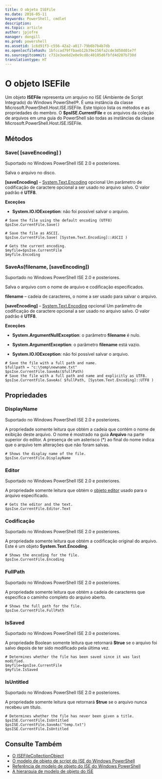 ```yaml
---
title: O objeto ISEFile
ms.date: 2016-05-11
keywords: PowerShell, cmdlet
description: 
ms.topic: article
author: jpjofre
manager: dongill
ms.prod: powershell
ms.assetid: 1c6d91f3-c556-42a2-a017-79b6b7b4b7db
ms.openlocfilehash: 1bfccad79ffbaeb12b39e156fa2cde3d58d01e7f
ms.sourcegitcommit: c732e3ee6d2e0e9cd8c40105d6fbfd4d207b730d
translationtype: HT
---
```

# <a name="the-isefile-object"></a>O objeto ISEFile
  Um objeto **ISEFile** representa um arquivo no ISE (Ambiente de Script Integrado) do Windows PowerShell®. É uma instância da classe Microsoft.PowerShell.Host.ISE.ISEFile. Este tópico lista os métodos e as propriedades do membro. O **$psISE.CurrentFile** e os arquivos da coleção de arquivos em uma guia do PowerShell são todas as instâncias da classe Microsoft.PowerShell.Host.ISE.ISEFile.

## <a name="methods"></a>Métodos

###  <a name="a-namesave-overridea-save-saveencoding-"></a><a name="save-override"></a> Save\( \[saveEncoding\] \)
  Suportado no Windows PowerShell ISE 2.0 e posteriores. 

 Salva o arquivo no disco.

 **\[saveEncoding\]** – [System.Text.Encoding](http://msdn.microsoft.com/library/system.text.encoding.aspx) opcional
 Um parâmetro de codificação de caractere opcional a ser usado no arquivo salvo. O valor padrão é **UTF8**.

 **Exceções**
 -   **System.IO.IOException**: não foi possível salvar o arquivo.

```
# Save the file using the default encoding (UTF8)
$psIse.CurrentFile.Save()

# Save the file as ASCII.
$psIse.CurrentFile.Save( [System.Text.Encoding]::ASCII )

# Gets the current encoding.
$myfile=$psIse.CurrentFile
$myfile.Encoding

```

###  <a name="a-namesaveasa-saveasfilename-saveencoding"></a><a name="saveas"></a> SaveAs\(filename, \[saveEncoding\]\)
  Suportado no Windows PowerShell ISE 2.0 e posteriores. 

 Salva o arquivo com o nome de arquivo e codificação especificados.

 **filename** – cadeia de caracteres, o nome a ser usado para salvar o arquivo.

 **\[saveEncoding\]** – [System.Text.Encoding](http://msdn.microsoft.com/library/system.text.encoding.aspx) opcional
 Um parâmetro de codificação de caractere opcional a ser usado no arquivo salvo. O valor padrão é **UTF8**.

 **Exceções**
 -   **System.ArgumentNullException**: o parâmetro **filename** é nulo.

-   **System.ArgumentException**: o parâmetro **filename** está vazio.

-   **System.IO.IOException**: não foi possível salvar o arquivo.

```
# Save the file with a full path and name. 
$fullpath = "c:\temp\newname.txt"
$psIse.CurrentFile.SaveAs($fullPath) 
# Save the file with a full path and name and explicitly as UTF8. 
$psIse.CurrentFile.SaveAs( $fullPath, [System.Text.Encoding]::UTF8 )

```

## <a name="properties"></a>Propriedades

###  <a name="a-namedisplaynamea-displayname"></a><a name="Displayname"></a> DisplayName
  Suportado no Windows PowerShell ISE 2.0 e posteriores. 

 A propriedade somente leitura que obtém a cadeia que contém o nome de exibição deste arquivo. O nome é mostrado na guia **Arquivo** na parte superior do editor. A presença de um asterisco \(\*\) ao final do nome indica que o arquivo tem alterações que não foram salvas.

```
# Shows the display name of the file.
$psIse.CurrentFile.DisplayName

```

###  <a name="a-nameeditora-editor"></a><a name="Editor"></a> Editor
  Suportado no Windows PowerShell ISE 2.0 e posteriores. 

 A propriedade somente leitura que obtém o [objeto editor](The-ISEEditor-Object.md) usado para o arquivo especificado.

```
# Gets the editor and the text.
$psIse.CurrentFile.Editor.Text

```

###  <a name="a-nameencodinga-encoding"></a><a name="Encoding"></a> Codificação
  Suportado no Windows PowerShell ISE 2.0 e posteriores. 

 A propriedade somente leitura que obtém a codificação original do arquivo. Este é um objeto **System.Text.Encoding**.

```
# Shows the encoding for the file. 
$psIse.CurrentFile.Encoding

```

###  <a name="a-namefullpatha-fullpath"></a><a name="FullPath"></a> FullPath
  Suportado no Windows PowerShell ISE 2.0 e posteriores. 

 A propriedade somente leitura que obtém a cadeia de caracteres que especifica o caminho completo do arquivo aberto.

```
# Shows the full path for the file. 
$psIse.CurrentFile.FullPath

```

###  <a name="a-nameissaveda-issaved"></a><a name="IsSaved"></a> IsSaved
  Suportado no Windows PowerShell ISE 2.0 e posteriores. 

 A propriedade Boolean somente leitura que retornará **$true** se o arquivo foi salvo depois de ter sido modificado pela última vez.

```
# Determines whether the file has been saved since it was last modified.
$myfile=$psIse.CurrentFile
$myfile.IsSaved

```

###  <a name="a-nameisuntitleda-isuntitled"></a><a name="IsUntitled"></a> IsUntitled
  Suportado no Windows PowerShell ISE 2.0 e posteriores. 

 A propriedade somente leitura que retornará **$true** se o arquivo nunca recebeu um título.

```
# Determines whether the file has never been given a title.
$psISE.CurrentFile.IsUntitled
$psISE.CurrentFile.SaveAs("temp.txt")
$psISE.CurrentFile.IsUntitled

```

## <a name="see-also"></a>Consulte Também
- [O ISEFileCollectionObject](The-ISEFileCollection-Object.md) 
- [O modelo de objeto de script do ISE do Windows PowerShell](The-Windows-PowerShell-ISE-Scripting-Object-Model.md) 
- [Referência de modelo de objeto do ISE do Windows PowerShell](Windows-PowerShell-ISE-Object-Model-Reference.md) 
- [A hierarquia de modelo de objeto do ISE](The-ISE-Object-Model-Hierarchy.md)

  
